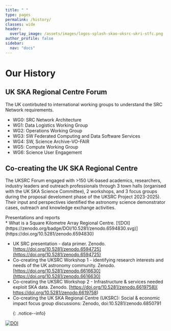```yaml
---
title: " "
type: pages
permalink: /history/
classes: wide
header:
  overlay_image: /assets/images/logos-splash-skao-uksrc-ukri-stfc.png
author_profile: false
sidebar: 
  nav: "docs"
---
```

# Our History # 
## UK SKA Regional Centre Forum ##
<p> The UK contirbuted to international working groups to understand the SRC Network requirements.  <br>

* WG0: SRC Network Architecture	 <br>
* WG1: Data Logistics Working Group	 <br>
* WG2: Operations Working Group	 <br>
* WG3: SW Federated Computing and Data Software Services	 <br>
* WG4: SW, Science Archive-VO-FAIR	 <br>
* WG5: Compute Working Group	 <br>
* WG6: Science User Engagement <br> </p>

## Co-creating the UK SKA Regional Centre ##
<p>The UKSRC Forum engaged with >150 UK-based academics, researchers, industry leaders and outreach professionals through 3 town halls (organised with the UK SKA Science Committee), 2 workshops, and 3 focus groups during the proposal develoment phase of the UKSRC Project 2023-2025). Their input and perspectives identified the astronomy science demonstrator cases, outreach and knowledge exchange activities.</p> 

<p>Presentations and reports<br>
* What is a Square Kilometre Array Regional Centre. [![DOI](https://zenodo.org/badge/DOI/10.5281/zenodo.6594830.svg)](https://doi.org/10.5281/zenodo.6594830)

* UK SRC presentation - data primer. Zenodo. [https://doi.org/10.5281/zenodo.6594725](https://doi.org/10.5281/zenodo.6594725)
* Co-creating the UKSRC Workshop 1 - identifying research interests and needs of the UK astronomy community. Zenodo. [https://doi.org/10.5281/zenodo.6616630](https://doi.org/10.5281/zenodo.6616630)
* Co-creating the UKSRC Workshop 2 - Infrastructure & services needed exploit SKA data. Zenodo. [https://doi.org/10.5281/zenodo.6619758]( https://doi.org/10.5281/zenodo.6619758)
* Co-creating the UK SKA Regional Centre (UKSRC): Social & economic impact focus group discussions: Zenodo, doi:10.5281/zenodo.6850791</p>
{: .notice--info}


[![DOI](https://zenodo.org/badge/DOI/10.5281/zenodo.6594830.svg)](https://doi.org/10.5281/zenodo.6594830)



 
